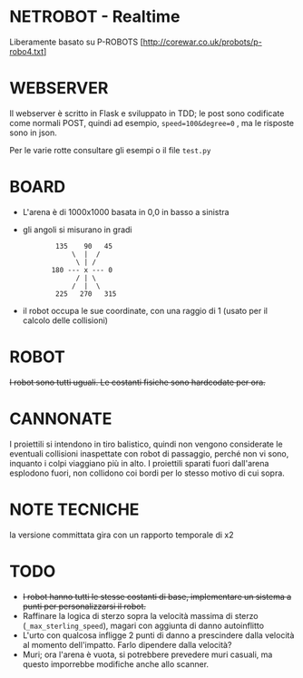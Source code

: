 NETROBOT - Realtime
===================

Liberamente basato su P-ROBOTS [http://corewar.co.uk/probots/p-robo4.txt]

WEBSERVER
=========
Il webserver è scritto in Flask e sviluppato in TDD; le post sono codificate come normali POST, quindi ad esempio,
 `speed=100&degree=0` , ma le risposte sono in json.

Per le varie rotte consultare gli esempi o il file `test.py`

BOARD
=====
* L'arena è di 1000x1000 basata in 0,0 in basso a sinistra
* gli angoli si misurano in gradi

              135    90   45
                  \  |  /
                   \ | /
             180 --- x --- 0
                   / | \
                  /  |  \
              225   270   315

* il robot occupa le sue coordinate, con una raggio di 1 (usato per il calcolo delle collisioni)

ROBOT
======

~~I robot sono tutti uguali. Le costanti fisiche sono hardcodate per ora.~~

CANNONATE
=========

I proiettili si intendono in tiro balistico, quindi non vengono considerate le eventuali collisioni inaspettate con robot di passaggio,
 perché non vi sono, inquanto i colpi viaggiano più in alto.
I proiettili sparati fuori dall'arena esplodono fuori, non collidono coi bordi per lo stesso motivo di cui sopra.

NOTE TECNICHE
=============

la versione committata gira con un rapporto temporale di x2

TODO
=====

* ~~I robot hanno tutti le stesse costanti di base, implementare un sistema a punti per personalizzarsi il robot.~~
* Raffinare la logica di sterzo sopra la velocità massima di sterzo (`_max_sterling_speed`), magari con aggiunta di danno autoinflitto
* L'urto con qualcosa infligge 2 punti di danno a prescindere dalla velocità al momento dell'impatto. Farlo dipendere dalla velocità?
* Muri; ora l'arena è vuota, si potrebbere prevedere muri casuali, ma questo imporrebbe modifiche anche allo scanner.
